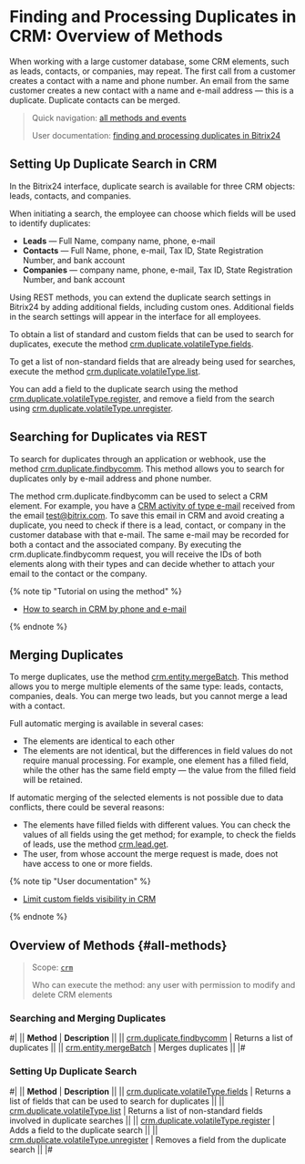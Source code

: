 # Finding and Processing Duplicates in CRM: Overview of Methods

When working with a large customer database, some CRM elements, such as leads, contacts, or companies, may repeat. The first call from a customer creates a contact with a name and phone number. An email from the same customer creates a new contact with a name and e-mail address — this is a duplicate. Duplicate contacts can be merged.

> Quick navigation: [all methods and events](#all-methods)
> 
> User documentation: [finding and processing duplicates in Bitrix24](https://helpdesk.bitrix24.com/open/18346126/)

## Setting Up Duplicate Search in CRM

In the Bitrix24 interface, duplicate search is available for three CRM objects: leads, contacts, and companies.

When initiating a search, the employee can choose which fields will be used to identify duplicates:

* **Leads** — Full Name, company name, phone, e-mail
* **Contacts** — Full Name, phone, e-mail, Tax ID, State Registration Number, and bank account
* **Companies** — company name, phone, e-mail, Tax ID, State Registration Number, and bank account

Using REST methods, you can extend the duplicate search settings in Bitrix24 by adding additional fields, including custom ones. Additional fields in the search settings will appear in the interface for all employees.

To obtain a list of standard and custom fields that can be used to search for duplicates, execute the method [crm.duplicate.volatileType.fields](./volatile-type/crm-duplicate-volatile-type-fields.md).

To get a list of non-standard fields that are already being used for searches, execute the method [crm.duplicate.volatileType.list](./volatile-type/crm-duplicate-volatile-type-list.md).

You can add a field to the duplicate search using the method [crm.duplicate.volatileType.register](./volatile-type/crm-duplicate-volatile-type-register.md), and remove a field from the search using [crm.duplicate.volatileType.unregister](./volatile-type/crm-duplicate-volatile-type-unregister.md).

## Searching for Duplicates via REST

To search for duplicates through an application or webhook, use the method [crm.duplicate.findbycomm](./crm-duplicate-find-by-comm.md). This method allows you to search for duplicates only by e-mail address and phone number.

The method crm.duplicate.findbycomm can be used to select a CRM element. For example, you have a [CRM activity of type e-mail](../timeline/activities/index.md) received from the email test@bitrix.com. To save this email in CRM and avoid creating a duplicate, you need to check if there is a lead, contact, or company in the customer database with that e-mail. The same e-mail may be recorded for both a contact and the associated company. By executing the crm.duplicate.findbycomm request, you will receive the IDs of both elements along with their types and can decide whether to attach your email to the contact or the company.

{% note tip "Tutorial on using the method" %}

- [How to search in CRM by phone and e-mail](../../../tutorials/crm/how-to-get-lists/search-by-phone-and-email.md)

{% endnote %}

## Merging Duplicates

To merge duplicates, use the method [crm.entity.mergeBatch](./crm-entity-merge-batch.md). This method allows you to merge multiple elements of the same type: leads, contacts, companies, deals. You can merge two leads, but you cannot merge a lead with a contact.

Full automatic merging is available in several cases:

* The elements are identical to each other
* The elements are not identical, but the differences in field values do not require manual processing. For example, one element has a filled field, while the other has the same field empty — the value from the filled field will be retained.

If automatic merging of the selected elements is not possible due to data conflicts, there could be several reasons:

* The elements have filled fields with different values. You can check the values of all fields using the get method; for example, to check the fields of leads, use the method [crm.lead.get](../leads/crm-lead-get.md).
* The user, from whose account the merge request is made, does not have access to one or more fields.

{% note tip "User documentation" %}

- [Limit custom fields visibility in CRM](https://helpdesk.bitrix24.com/open/23342780/)

{% endnote %}

## Overview of Methods {#all-methods}

> Scope: [`crm`](../../scopes/permissions.md)
>
> Who can execute the method: any user with permission to modify and delete CRM elements

### Searching and Merging Duplicates

#|
|| **Method** | **Description** ||
|| [crm.duplicate.findbycomm](./crm-duplicate-find-by-comm.md) | Returns a list of duplicates ||
|| [crm.entity.mergeBatch](./crm-entity-merge-batch.md) | Merges duplicates ||
|#

### Setting Up Duplicate Search

#|
|| **Method** | **Description** ||
|| [crm.duplicate.volatileType.fields](./volatile-type/crm-duplicate-volatile-type-fields.md) | Returns a list of fields that can be used to search for duplicates ||
|| [crm.duplicate.volatileType.list](./volatile-type/crm-duplicate-volatile-type-list.md) | Returns a list of non-standard fields involved in duplicate searches ||
|| [crm.duplicate.volatileType.register](./volatile-type/crm-duplicate-volatile-type-register.md) | Adds a field to the duplicate search ||
|| [crm.duplicate.volatileType.unregister](./volatile-type/crm-duplicate-volatile-type-unregister.md) | Removes a field from the duplicate search ||
|#